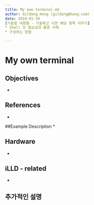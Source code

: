 ```yaml
---
title: My own terminal.md
author: Gildong Hong (gildong@hong.com)  
date: 2018-01-30
[기술할 내용들 - 기술하고 나면 해당 항목 지우기]
* Shell 의 필요성과 활용 사례
* 구성하는 방법

---
```


# My own terminal

## Objectives
*

## References
*

##Example Description 
*

## Hardware
* ​

## iLLD - related
*

## 추가적인 설명